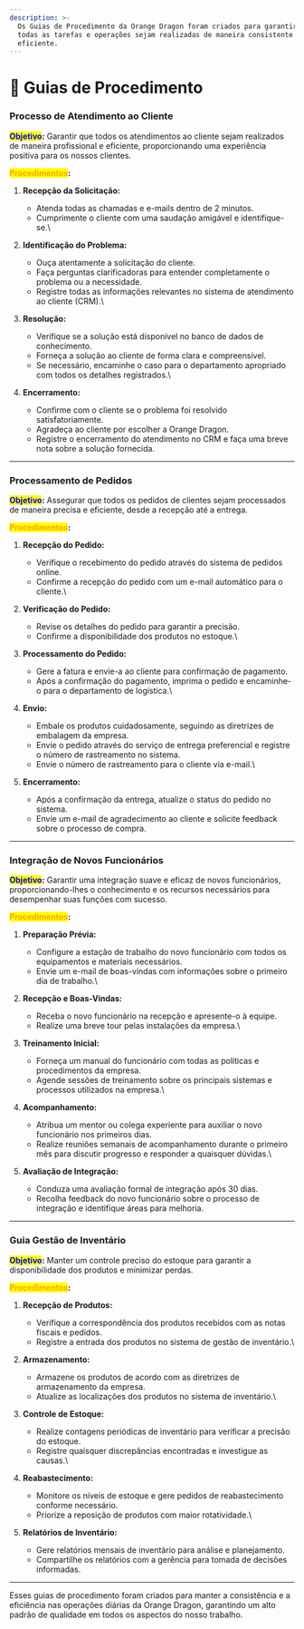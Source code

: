 ```yaml
---
description: >-
  Os Guias de Procedimento da Orange Dragon foram criados para garantir que
  todas as tarefas e operações sejam realizadas de maneira consistente e
  eficiente.
---
```


# 📖 Guias de Procedimento

### **Processo de Atendimento ao Cliente**

<mark style="color:blue;">**Objetivo**</mark>**:** Garantir que todos os atendimentos ao cliente sejam realizados de maneira profissional e eficiente, proporcionando uma experiência positiva para os nossos clientes.

<mark style="color:orange;">**Procedimentos**</mark>**:**

1. **Recepção da Solicitação:**
   * Atenda todas as chamadas e e-mails dentro de 2 minutos.
   * Cumprimente o cliente com uma saudação amigável e identifique-se.\

2. **Identificação do Problema:**
   * Ouça atentamente a solicitação do cliente.
   * Faça perguntas clarificadoras para entender completamente o problema ou a necessidade.
   * Registre todas as informações relevantes no sistema de atendimento ao cliente (CRM).\

3. **Resolução:**
   * Verifique se a solução está disponível no banco de dados de conhecimento.
   * Forneça a solução ao cliente de forma clara e compreensível.
   * Se necessário, encaminhe o caso para o departamento apropriado com todos os detalhes registrados.\

4. **Encerramento:**
   * Confirme com o cliente se o problema foi resolvido satisfatoriamente.
   * Agradeça ao cliente por escolher a Orange Dragon.
   * Registre o encerramento do atendimento no CRM e faça uma breve nota sobre a solução fornecida.

***

### **Processamento de Pedidos**

<mark style="color:blue;">**Objetivo**</mark>**:** Assegurar que todos os pedidos de clientes sejam processados de maneira precisa e eficiente, desde a recepção até a entrega.

<mark style="color:orange;">**Procedimentos**</mark>**:**

1. **Recepção do Pedido:**
   * Verifique o recebimento do pedido através do sistema de pedidos online.
   * Confirme a recepção do pedido com um e-mail automático para o cliente.\

2. **Verificação do Pedido:**
   * Revise os detalhes do pedido para garantir a precisão.
   * Confirme a disponibilidade dos produtos no estoque.\

3. **Processamento do Pedido:**
   * Gere a fatura e envie-a ao cliente para confirmação de pagamento.
   * Após a confirmação do pagamento, imprima o pedido e encaminhe-o para o departamento de logística.\

4. **Envio:**
   * Embale os produtos cuidadosamente, seguindo as diretrizes de embalagem da empresa.
   * Envie o pedido através do serviço de entrega preferencial e registre o número de rastreamento no sistema.
   * Envie o número de rastreamento para o cliente via e-mail.\

5. **Encerramento:**
   * Após a confirmação da entrega, atualize o status do pedido no sistema.
   * Envie um e-mail de agradecimento ao cliente e solicite feedback sobre o processo de compra.

***

### **Integração de Novos Funcionários**

<mark style="color:blue;">**Objetivo**</mark>**:** Garantir uma integração suave e eficaz de novos funcionários, proporcionando-lhes o conhecimento e os recursos necessários para desempenhar suas funções com sucesso.

<mark style="color:orange;">**Procedimentos**</mark>**:**

1. **Preparação Prévia:**
   * Configure a estação de trabalho do novo funcionário com todos os equipamentos e materiais necessários.
   * Envie um e-mail de boas-vindas com informações sobre o primeiro dia de trabalho.\

2. **Recepção e Boas-Vindas:**
   * Receba o novo funcionário na recepção e apresente-o à equipe.
   * Realize uma breve tour pelas instalações da empresa.\

3. **Treinamento Inicial:**
   * Forneça um manual do funcionário com todas as políticas e procedimentos da empresa.
   * Agende sessões de treinamento sobre os principais sistemas e processos utilizados na empresa.\

4. **Acompanhamento:**
   * Atribua um mentor ou colega experiente para auxiliar o novo funcionário nos primeiros dias.
   * Realize reuniões semanais de acompanhamento durante o primeiro mês para discutir progresso e responder a quaisquer dúvidas.\

5. **Avaliação de Integração:**
   * Conduza uma avaliação formal de integração após 30 dias.
   * Recolha feedback do novo funcionário sobre o processo de integração e identifique áreas para melhoria.

***

### **Guia Gestão de Inventário**

<mark style="color:blue;">**Objetivo**</mark>**:** Manter um controle preciso do estoque para garantir a disponibilidade dos produtos e minimizar perdas.

<mark style="color:orange;">**Procedimentos**</mark>**:**

1. **Recepção de Produtos:**
   * Verifique a correspondência dos produtos recebidos com as notas fiscais e pedidos.
   * Registre a entrada dos produtos no sistema de gestão de inventário.\

2. **Armazenamento:**
   * Armazene os produtos de acordo com as diretrizes de armazenamento da empresa.
   * Atualize as localizações dos produtos no sistema de inventário.\

3. **Controle de Estoque:**
   * Realize contagens periódicas de inventário para verificar a precisão do estoque.
   * Registre quaisquer discrepâncias encontradas e investigue as causas.\

4. **Reabastecimento:**
   * Monitore os níveis de estoque e gere pedidos de reabastecimento conforme necessário.
   * Priorize a reposição de produtos com maior rotatividade.\

5. **Relatórios de Inventário:**
   * Gere relatórios mensais de inventário para análise e planejamento.
   * Compartilhe os relatórios com a gerência para tomada de decisões informadas.

***

Esses guias de procedimento foram criados para manter a consistência e a eficiência nas operações diárias da Orange Dragon, garantindo um alto padrão de qualidade em todos os aspectos do nosso trabalho.

